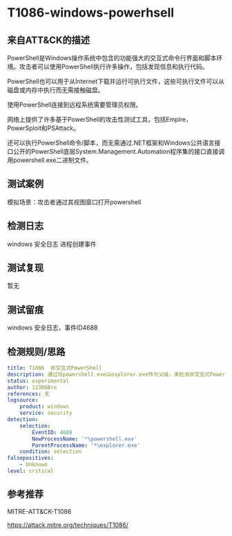 # T1086-windows-powerhsell

## 来自ATT&CK的描述

PowerShell是Windows操作系统中包含的功能强大的交互式命令行界面和脚本环境。攻击者可以使用PowerShell执行许多操作，包括发现信息和执行代码。

PowerShell也可以用于从Internet下载并运行可执行文件，这些可执行文件可以从磁盘或内存中执行而无需接触磁盘。

使用PowerShell连接到远程系统需要管理员权限。

网络上提供了许多基于PowerShell的攻击性测试工具，包括Empire，PowerSploit和PSAttack。

还可以执行PowerShell命令/脚本，而无需通过.NET框架和Windows公共语言接口公开的PowerShell底层System.Management.Automation程序集的接口直接调用powershell.exe二进制文件。

## 测试案例

模拟场景：攻击者通过其视图窗口打开powershell

## 检测日志

windows 安全日志 进程创建事件

## 测试复现

暂无

## 测试留痕

windows 安全日志，事件ID4688

## 检测规则/思路

```yml
title: T1086  非交互式PowerShell
description: 通过将powershell.exe以explorer.exe作为父级，来检测非交互式PowerShell活动。
status: experimental
author: 12306Bro
references: 无
logsource:
    product: windows
    service: security
detection:
    selection:
        EventID: 4688
        NewProcessName: '*\powershell.exe'
        ParentProcessName: '*\explorer.exe'
    condition: selection
falsepositives:
    - Unknown
level: critical
```

## 参考推荐

MITRE-ATT&CK-T1086

<https://attack.mitre.org/techniques/T1086/>
